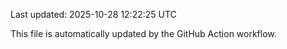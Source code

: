 Last updated: 2025-10-28 12:22:25 UTC

This file is automatically updated by the GitHub Action workflow.
